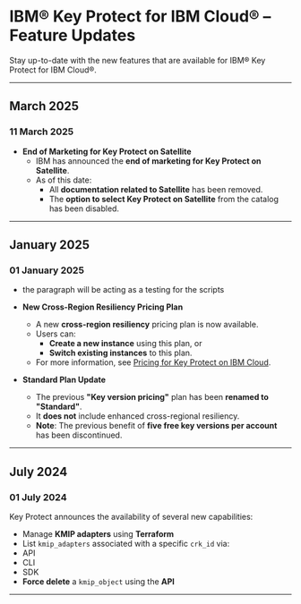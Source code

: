 # IBM® Key Protect for IBM Cloud® – Feature Updates

Stay up-to-date with the new features that are available for IBM® Key Protect for IBM Cloud®.

---

##  March 2025

### 11 March 2025
- **End of Marketing for Key Protect on Satellite**
  - IBM has announced the **end of marketing for Key Protect on Satellite**.
  - As of this date:
    - All **documentation related to Satellite** has been removed.
    - The **option to select Key Protect on Satellite** from the catalog has been disabled.

---

##  January 2025

### 01 January 2025
- the paragraph will be acting as a testing for the scripts
- **New Cross-Region Resiliency Pricing Plan**
  - A new **cross-region resiliency** pricing plan is now available.
  - Users can:
    - **Create a new instance** using this plan, or
    - **Switch existing instances** to this plan.
  -  For more information, see [Pricing for Key Protect on IBM Cloud](#).

- **Standard Plan Update**
  - The previous **"Key version pricing"** plan has been **renamed to "Standard"**.
  - It **does not** include enhanced cross-regional resiliency.
  - **Note**: The previous benefit of **five free key versions per account** has been discontinued.

---

##  July 2024

### 01 July 2024
Key Protect announces the availability of several new capabilities:

-  Manage **KMIP adapters** using **Terraform**
-  List `kmip_adapters` associated with a specific `crk_id` via:
  - API
  - CLI
  - SDK
-  **Force delete** a `kmip_object` using the **API**

---
